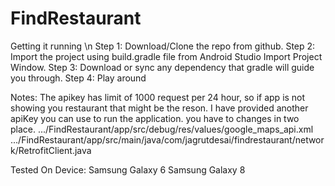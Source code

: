 # FindRestaurant 

Getting it running \n
Step 1: Download/Clone the repo from github. 
Step 2: Import the project using build.gradle file from Android Studio Import Project Window. 
Step 3: Download or sync any dependency that gradle will guide you through. 
Step 4: Play around

Notes: 
The apikey has limit of 1000 request per 24 hour, so if app is not showing you restaurant that might be the reson. 
I have provided another apiKey you can use to run the application. 
you have to changes in two place. 
  .../FindRestaurant/app/src/debug/res/values/google_maps_api.xml
  .../FindRestaurant/app/src/main/java/com/jagrutdesai/findrestaurant/network/RetrofitClient.java
  

Tested On Device: 
Samsung Galaxy 6 
Samsung Galaxy 8

